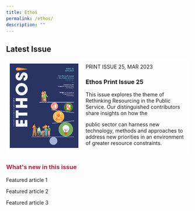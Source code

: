 ```yaml
---
title: Ethos
permalink: /ethos/
description: ""
---
```

<style>
.grid-container {
  display: grid;
  grid-template-columns: auto auto auto;

}

.grid-item {
  background-color: rgba(255, 255, 255, 0.8);
  padding:10px;
}	

.whatsnew h3
	{
	color:#9f2943;
	}
	

	
</style>

<h2>Latest Issue</h2>

<div class="grid-container">
<div class="grid-item">
<img src="/images/Ethos_Images/Ethos_Issue_25/ETHOS_APR2023_Cover.jpg">
</div>

<div id="description" class="grid-item">
<dt>PRINT ISSUE 25, MAR 2023</dt>
<h3>Ethos Print Issue 25</h3>	
<p>This issue explores the theme of Rethinking Resourcing in the Public Service. Our distinguished contributors share insights on how the

public sector can harness new technology, methods and approaches to address new priorities in an environment of greater resource constraints.</p>	
</div>

</div>


<div class="whatsnew">
		<h3>What's new in this issue</h3>
		<p>Featured article 1</p>
		<p>Featured article 2</p>
		<p>Featured article 3</p>
	</div>